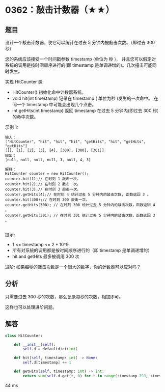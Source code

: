 # 0362：敲击计数器（★★）


## 题目

设计一个敲击计数器，使它可以统计在过去 5 分钟内被敲击次数。（即过去 300 秒）

您的系统应该接受一个时间戳参数 timestamp (单位为 秒 )，
并且您可以假定对系统的调用是按时间顺序进行的(即 timestamp 是单调递增的)。几次撞击可能同时发生。

实现 HitCounter 类:
- HitCounter() 初始化命中计数器系统。
- void hit(int timestamp) 记录在 timestamp ( 单位为秒 )发生的一次命中。
在同一个 timestamp 中可能会出现几个点击。
- int getHits(int timestamp) 返回 timestamp 在过去 5 分钟内(即过去 300 秒)的命中次数。
 

示例 1:

	输入：
	["HitCounter", "hit", "hit", "hit", "getHits", "hit", "getHits", "getHits"]
	[[], [1], [2], [3], [4], [300], [300], [301]]
	输出：
	[null, null, null, null, 3, null, 4, 3]

	解释：
	HitCounter counter = new HitCounter();
	counter.hit(1);// 在时刻 1 敲击一次。
	counter.hit(2);// 在时刻 2 敲击一次。
	counter.hit(3);// 在时刻 3 敲击一次。
	counter.getHits(4);// 在时刻 4 统计过去 5 分钟内的敲击次数, 函数返回 3 。
	counter.hit(300);// 在时刻 300 敲击一次。
	counter.getHits(300); // 在时刻 300 统计过去 5 分钟内的敲击次数，函数返回 4 。
	counter.getHits(301); // 在时刻 301 统计过去 5 分钟内的敲击次数，函数返回 3 。
	 

提示:
- 1 <= timestamp <= 2 * 10^9
- 所有对系统的调用都是按时间顺序进行的（即 timestamp 是单调递增的）
- hit and getHits 最多被调用 300 次
 

进阶: 如果每秒的敲击次数是一个很大的数字，你的计数器可以应对吗？



## 分析

只需要过去 300 秒的次数，那么记录每秒的次数，相加即可。

这样也可以处理进阶问题。


## 解答

```python
class HitCounter:

    def __init__(self):
        self.d = defaultdict(int)

    def hit(self, timestamp: int) -> None:
        self.d[timestamp] += 1

    def getHits(self, timestamp: int) -> int:
        return sum(self.d.get(t, 0) for t in range(timestamp-299, timestamp+1))
```
44 ms

